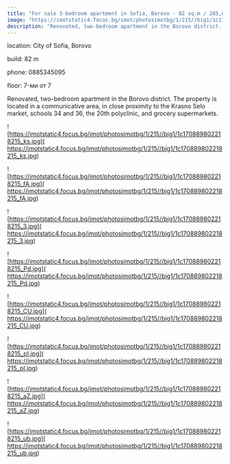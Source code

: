 ```yaml
---
title: "For sale 3-bedroom apartment in Sofia, Borovo - 82 sq.m / 265,000 EUR :: imot.bg Ad"
image: "https://imotstatic4.focus.bg/imot/photosimotbg/1/215//big1/1c170889802218215_jg.jpg"
description: "Renovated, two-bedroom apartment in the Borovo district. The property is located in a communicative area, in close proximity to the Krasno Selo market, schools 34 and 36, the 20th polyclinic, and grocery supermarkets."
---
```


location: City of Sofia, Borovo

build: 82 m

phone: 0885345095

floor: 7-ми от 7

Renovated, two-bedroom apartment in the Borovo district. The property is located in a communicative area, in close proximity to the Krasno Selo market, schools 34 and 36, the 20th polyclinic, and grocery supermarkets.


![https://imotstatic4.focus.bg/imot/photosimotbg/1/215//big1/1c170889802218215_ks.jpg]( https://imotstatic4.focus.bg/imot/photosimotbg/1/215//big1/1c170889802218215_ks.jpg)


![https://imotstatic4.focus.bg/imot/photosimotbg/1/215//big1/1c170889802218215_fA.jpg]( https://imotstatic4.focus.bg/imot/photosimotbg/1/215//big1/1c170889802218215_fA.jpg)


![https://imotstatic4.focus.bg/imot/photosimotbg/1/215//big1/1c170889802218215_3.jpg]( https://imotstatic4.focus.bg/imot/photosimotbg/1/215//big1/1c170889802218215_3.jpg)


![https://imotstatic4.focus.bg/imot/photosimotbg/1/215//big1/1c170889802218215_Pd.jpg]( https://imotstatic4.focus.bg/imot/photosimotbg/1/215//big1/1c170889802218215_Pd.jpg)


![https://imotstatic4.focus.bg/imot/photosimotbg/1/215//big1/1c170889802218215_CU.jpg]( https://imotstatic4.focus.bg/imot/photosimotbg/1/215//big1/1c170889802218215_CU.jpg)


![https://imotstatic4.focus.bg/imot/photosimotbg/1/215//big1/1c170889802218215_pI.jpg]( https://imotstatic4.focus.bg/imot/photosimotbg/1/215//big1/1c170889802218215_pI.jpg)


![https://imotstatic4.focus.bg/imot/photosimotbg/1/215//big1/1c170889802218215_aZ.jpg]( https://imotstatic4.focus.bg/imot/photosimotbg/1/215//big1/1c170889802218215_aZ.jpg)


![https://imotstatic4.focus.bg/imot/photosimotbg/1/215//big1/1c170889802218215_ub.jpg]( https://imotstatic4.focus.bg/imot/photosimotbg/1/215//big1/1c170889802218215_ub.jpg)


